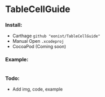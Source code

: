 # TableCellGuide

### Install:
- Carthage `github "eonist/TableCellGuide"`
- Manual Open `.xcodeproj`
- CocoaPod (Coming soon)

### Example:
```swift

```

### Todo:
- Add img, code, example
